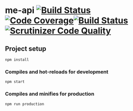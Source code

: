 # me-api [![Build Status](https://travis-ci.com/gurrabergh/jsramverk-meapi.svg?branch=master)](https://travis-ci.com/gurrabergh/jsramverk-meapi)[![Code Coverage](https://scrutinizer-ci.com/g/gurrabergh/jsramverk-meapi/badges/coverage.png?b=master)](https://scrutinizer-ci.com/g/gurrabergh/jsramverk-meapi/?branch=master)[![Build Status](https://scrutinizer-ci.com/g/gurrabergh/jsramverk-meapi/badges/build.png?b=master)](https://scrutinizer-ci.com/g/gurrabergh/jsramverk-meapi/build-status/master)[![Scrutinizer Code Quality](https://scrutinizer-ci.com/g/gurrabergh/jsramverk-meapi/badges/quality-score.png?b=master)](https://scrutinizer-ci.com/g/gurrabergh/jsramverk-meapi/?branch=master)

## Project setup
```
npm install
```

### Compiles and hot-reloads for development
```
npm start
```

### Compiles and minifies for production
```
npm run production
```
